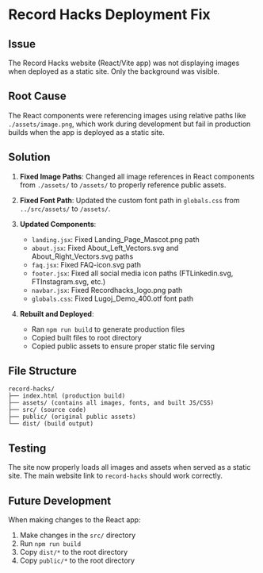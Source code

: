 # Record Hacks Deployment Fix

## Issue
The Record Hacks website (React/Vite app) was not displaying images when deployed as a static site. Only the background was visible.

## Root Cause
The React components were referencing images using relative paths like `./assets/image.png`, which work during development but fail in production builds when the app is deployed as a static site.

## Solution
1. **Fixed Image Paths**: Changed all image references in React components from `./assets/` to `/assets/` to properly reference public assets.

2. **Fixed Font Path**: Updated the custom font path in `globals.css` from `../src/assets/` to `/assets/`.

3. **Updated Components**:
   - `landing.jsx`: Fixed Landing_Page_Mascot.png path
   - `about.jsx`: Fixed About_Left_Vectors.svg and About_Right_Vectors.svg paths  
   - `faq.jsx`: Fixed FAQ-icon.svg path
   - `footer.jsx`: Fixed all social media icon paths (FTLinkedin.svg, FTInstagram.svg, etc.)
   - `navbar.jsx`: Fixed Recordhacks_logo.png path
   - `globals.css`: Fixed Lugoj_Demo_400.otf font path

4. **Rebuilt and Deployed**: 
   - Ran `npm run build` to generate production files
   - Copied built files to root directory
   - Copied public assets to ensure proper static file serving

## File Structure
```
record-hacks/
├── index.html (production build)
├── assets/ (contains all images, fonts, and built JS/CSS)
├── src/ (source code)
├── public/ (original public assets)
└── dist/ (build output)
```

## Testing
The site now properly loads all images and assets when served as a static site. The main website link to `record-hacks` should work correctly.

## Future Development
When making changes to the React app:
1. Make changes in the `src/` directory
2. Run `npm run build` 
3. Copy `dist/*` to the root directory
4. Copy `public/*` to the root directory
